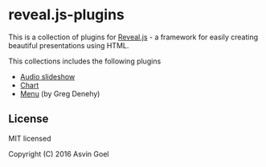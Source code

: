 # reveal.js-plugins

This is a collection of plugins for [Reveal.js](https://github.com/hakimel/reveal.js) - a framework for easily creating beautiful presentations using HTML.

This collections includes the following plugins

- [Audio slideshow](https://github.com/rajgoel/reveal.js-plugins/tree/master/audio-slideshow)
- [Chart](https://github.com/rajgoel/reveal.js-plugins/tree/master/chart)
- [Menu](https://github.com/denehyg/reveal.js-menu) (by Greg Denehy)

## License

MIT licensed

Copyright (C) 2016 Asvin Goel


